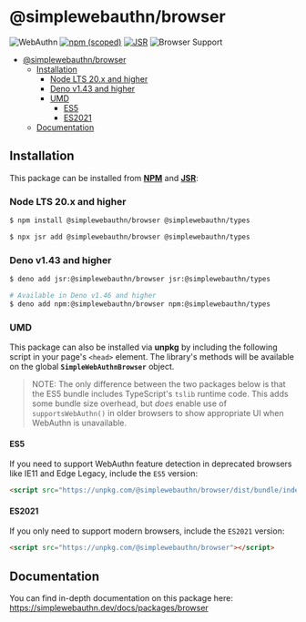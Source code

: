 <!-- omit in toc -->

# @simplewebauthn/browser

![WebAuthn](https://img.shields.io/badge/WebAuthn-Simplified-blueviolet?style=for-the-badge&logo=WebAuthn)
[![npm (scoped)](https://img.shields.io/npm/v/@simplewebauthn/browser?style=for-the-badge&logo=npm)](https://www.npmjs.com/package/@simplewebauthn/browser)
[![JSR](https://jsr.io/badges/@simplewebauthn/browser?style=for-the-badge)](https://jsr.io/@simplewebauthn/browser)
![Browser Support](https://img.shields.io/badge/Browser-ES5+-brightgreen?style=for-the-badge&logo=Mozilla+Firefox)

- [@simplewebauthn/browser](#simplewebauthnbrowser)
  - [Installation](#installation)
    - [Node LTS 20.x and higher](#node-lts-20x-and-higher)
    - [Deno v1.43 and higher](#deno-v143-and-higher)
    - [UMD](#umd)
      - [ES5](#es5)
      - [ES2021](#es2021)
  - [Documentation](#documentation)

## Installation

This package can be installed from **[NPM](https://www.npmjs.com/search?q=%40simplewebauthn)** and
**[JSR](https://jsr.io/@simplewebauthn)**:

### Node LTS 20.x and higher

```sh
$ npm install @simplewebauthn/browser @simplewebauthn/types
```

```sh
$ npx jsr add @simplewebauthn/browser @simplewebauthn/types
```

### Deno v1.43 and higher

```sh
$ deno add jsr:@simplewebauthn/browser jsr:@simplewebauthn/types
```

```sh
# Available in Deno v1.46 and higher
$ deno add npm:@simplewebauthn/browser npm:@simplewebauthn/types
```

### UMD

This package can also be installed via **unpkg** by including the following script in your page's
`<head>` element. The library's methods will be available on the global **`SimpleWebAuthnBrowser`**
object.

> NOTE: The only difference between the two packages below is that the ES5 bundle includes
> TypeScript's `tslib` runtime code. This adds some bundle size overhead, but _does_ enable use of
> `supportsWebAuthn()` in older browsers to show appropriate UI when WebAuthn is unavailable.

#### ES5

If you need to support WebAuthn feature detection in deprecated browsers like IE11 and Edge Legacy,
include the `ES5` version:

```html
<script src="https://unpkg.com/@simplewebauthn/browser/dist/bundle/index.es5.umd.min.js"></script>
```

#### ES2021

If you only need to support modern browsers, include the `ES2021` version:

```html
<script src="https://unpkg.com/@simplewebauthn/browser"></script>
```

## Documentation

You can find in-depth documentation on this package here:
https://simplewebauthn.dev/docs/packages/browser
